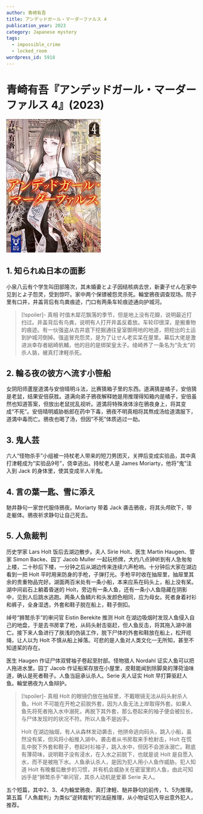 ```yaml
---
author: 青崎有吾
title: アンデッドガール・マーダーファルス 4
publication_year: 2023
category: Japanese mystery
tags:
  - impossible_crime
  - locked_room
wordpress_id: 5918
---
```


# 青崎有吾『アンデッドガール・マーダーファルス 4』(2023)

<img src=images/2023_cover.jpg width=250/>

## 1. 知られぬ日本の面影

小泉八云有个学生叫田部隆次，其未婚妻とよ子因结核病去世，新妻子せん在家中见到とよ子怨灵，受到惊吓。家中两个保镖被怨灵杀死。輪堂鴉夜调查现场。院子里有口井，井盖背后有鸟粪痕迹，门口有两条车轮痕迹通向护城河。

> [!spoiler]- 真相
> 时值木犀花飘落的季节，但是地上没有花瓣，说明最近打扫过。井盖背后有鸟粪，说明有人打开井盖反着放。车轮印很深，是搬重物的痕迹。有一伙强盗从古井底下挖掘通往皇室御用地的地道，把挖出的土运到护城河倒掉。强盗冒充怨灵，是为了让せん老实呆在屋里。幕后大佬是激进派幸存者絽崎帆輔，他的目的是绑架皇太子。绫崎养了一条名为“灸太”的杀人貉，被真打津軽杀死。

## 2. 輪る夜の彼方へ流す小笹船

女阴阳师蘆屋道満与安倍晴明斗法，比赛猜箱子里的东西。道满猜是橘子，安倍猜是老鼠，结果安倍获胜。道满向弟子鴉夜解释她是用推理得知箱内是橘子，安倍虽然也知道答案，但放出老鼠扰乱视听。道満将特殊液体涂在鴉夜身上，将其变成“不死”。安倍晴明威胁栃郎在药中下毒，鴉夜不明真相将其熬成汤给道満服下，道満中毒而亡。鴉夜也喝了汤，但因“不死”体质逃过一劫。

## 3. 鬼人芸

六人“怪物杀手”小组被一持杖老人带来的短刀男团灭，关押后变成实验品，其中真打津軽成为“实验品9号”，侥幸逃出。持杖老人是 James Moriarty，他将“鬼”注入到 Jack 的身体里，使其变成半人半鬼。

## 4. 言の葉一匙、雪に添え

馳井静句一家世代服侍鴉夜。Moriarty 带着 Jack 袭击鴉夜，将其头颅砍下，带走躯体。鴉夜祈求静句让自己死去。

## 5. 人魚裁判

历史学家 Lars Holt 饭后去湖边散步。夫人 Sirie Holt、医生 Martin Haugen、管家 Simon Backe、园丁 Jacob Muller 一起玩桥牌，大约八点钟听到有人急匆匆上楼，二十秒后下楼，一分钟之后从湖边传来连续六声枪响。十分钟后大家在湖边看到一把 Holt 平时用来防身的手枪，子弹打光。手枪平时收在抽屉里，抽屉里其余的贵重物品完好。湖面两百米处有一条小船，本来应系在码头上，船上没有桨。湖中间岩石上躺着昏迷的 Holt，旁边有一条人鱼，还有一条小人鱼隐藏在阴影中，见到人后跳水逃跑。两条人鱼鳞片和头发颜色相同，应为母女。死者身着衬衫和裤子，全身湿透，外套和鞋子脱在船上，鞋子倒扣。

绰号“狮鹫杀手”的审问官 Eistin Berekite 推测 Holt 在湖边吸烟时发现人鱼侵入自己的地盘，于是去书房拿了枪，从码头射击驱赶，但人鱼反击，将其拖入湖中溺亡。接下来人鱼进行了肤浅的伪装工作，脱下尸体的外套和鞋放在船上，松开缆绳，让人以为 Holt 不慎从船上掉落。可悲的是人鱼对人类文化一无所知，甚至不知道桨的存在。

医生 Haugen 作证尸体双臂袖子卷起至肘部。怪物猎人 Nordahl 证实人鱼可以把人拖进水里。园丁 Jacob 作证船桨存放在小屋里，皮鞋能闻到除脚臭的薄荷油味道，确认是死者鞋子。人鱼当庭承认杀人。Serie 夫人证实 Holt 早打算驱赶人鱼。輪堂鴉夜为人鱼辩护。

> [!spoiler]- 真相
> Holt 的眼镜仍放在抽屉里，不戴眼镜无法从码头射杀人鱼。Holt 不可能在开枪之前脱外套，因为人鱼无法上岸取得外套。如果人鱼先将死者拖入水中溺死，再脱下其外套，那么卷起来的袖子便会被拉长，与尸体发现时的状况不符。所以人鱼不是凶手。
> 
> Holt 在湖边抽烟，有人从森林发动袭击，他拼命逃向码头，跳入小船，虽然没有桨，但风将小船推入湖中。袭击者从书房取来手枪射击，Holt 在慌乱中脱下外套和鞋子，卷起衬衫袖子，跳入水中，但因不会游泳溺亡。鞋底有薄荷味，说明鞋子没有浸水，在入水之前脱下，也就是说 Holt 是自愿入水，而不是被拖下水。人鱼承认杀人，是因为犯人用小人鱼作威胁。犯人知道 Holt 有晚餐后散步的习惯，并有机会威胁关在密室里的人鱼，由此可知凶手是“狮鹫杀手”审问官，其杀人动机是爱慕 Serie 夫人。

五个短篇，其中2、3、4为輪堂鴉夜、真打津軽、馳井静句的前传，1、5为推理。第五篇「人魚裁判」为类似“逆转裁判”的法庭推理，从小物证切入导出意外犯人，推荐。